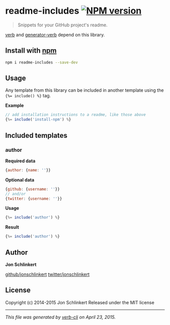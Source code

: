 # readme-includes [![NPM version](https://badge.fury.io/js/readme-includes.svg)](http://badge.fury.io/js/readme-includes)

> Snippets for your GitHub project's readme.

[verb](https://github.com/assemble/verb) and [generator-verb](https://github.com/assemble/generator-verb) depend on this library.

## Install with [npm](npmjs.org)

```bash
npm i readme-includes --save-dev
```

## Usage

Any template from this library can be included in another template using the `{%= include() %}` tag.

**Example**

```js
// add installation instructions to a readme, like those above
{%= include('install-npm') %}
```

## Included templates

### author

**Required data**

```js
{author: {name: ''}}
```

**Optional data**

```js
{github: {username: ''}}
// and/or
{twitter: {username: ''}}
```

**Usage**

```js
{%= include('author') %}
```

**Result**

```js
{%= include('author') %}
```

## Author
**Jon Schlinkert**

[github/jonschlinkert](https://github.com/jonschlinkert)
[twitter/jonschlinkert](http://twitter.com/jonschlinkert)

## License
Copyright (c) 2014-2015 Jon Schlinkert
Released under the MIT license

***

_This file was generated by [verb-cli](https://github.com/assemble/verb-cli) on April 23, 2015._
